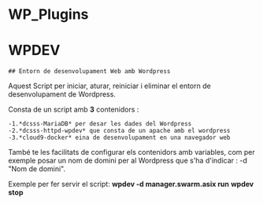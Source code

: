 # WP_Plugins
# WPDEV
    ## Entorn de desenvolupament Web amb Wordpress
 
Aquest Script per iniciar, aturar, reiniciar i eliminar el entorn de desenvolupament de Wordpress. 

Consta de un script amb **3** contenidors :

    -1.*dcsss-MariaDB* per desar les dades del Wordpress
    -2.*dcsss-httpd-wpdev* que consta de un apache amb el wordpress
    -3.*cloud9-docker* eina de desenvolupament en una navegador web
    

També te les facilitats de configurar els contenidors amb variables, com per exemple
posar un nom de domini per al Wordpress que s'ha d'indicar : -d "Nom de domini".


Exemple per fer servir el script:
**wpdev -d manager.swarm.asix run**
**wpdev stop**
